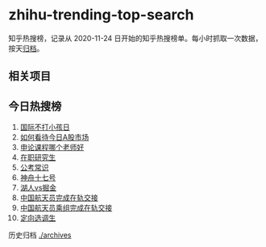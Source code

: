 # zhihu-trending-top-search

知乎热搜榜，记录从 2020-11-24
日开始的知乎热搜榜单。每小时抓取一次数据，按天[归档](./archives)。

## 相关项目

## 今日热搜榜

<!-- BEGIN -->
<!-- 最后更新时间 Wed May 01 2024 07:07:56 GMT+0800 (China Standard Time) -->

1. [国际不打小孩日](https://www.zhihu.com/search?q=国际不打小孩日)
1. [如何看待今日A股市场](https://www.zhihu.com/search?q=如何看待今日A股市场)
1. [申论课程哪个老师好](https://www.zhihu.com/search?q=申论课程哪个老师好)
1. [在职研究生](https://www.zhihu.com/search?q=在职研究生)
1. [公考常识](https://www.zhihu.com/search?q=公考常识)
1. [神舟十七号](https://www.zhihu.com/search?q=神舟十七号)
1. [湖人vs掘金](https://www.zhihu.com/search?q=湖人vs掘金)
1. [中国航天员完成在轨交接](https://www.zhihu.com/search?q=中国航天员完成在轨交接)
1. [中国航天员乘组完成在轨交接](https://www.zhihu.com/search?q=中国航天员乘组完成在轨交接)
1. [定向选调生](https://www.zhihu.com/search?q=定向选调生)

<!-- END -->

历史归档 [./archives](./archives)
